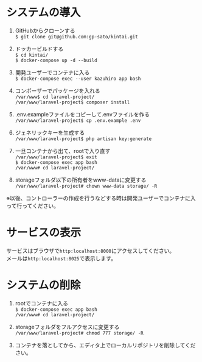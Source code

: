 # システムの導入

1. GitHubからクローンする<br>
`$ git clone git@github.com:gp-sato/kintai.git`

1. ドッカービルドする<br>
`$ cd kintai/`<br>
`$ docker-compose up -d --build`

1. 開発ユーザーでコンテナに入る<br>
`$ docker-compose exec --user kazuhiro app bash`

1. コンポーザーでパッケージを入れる<br>
`/var/www$ cd laravel-project/`<br>
`/var/www/laravel-project$ composer install`

1. .env.exampleファイルをコピーして.envファイルを作る<br>
`/var/www/laravel-project$ cp .env.example .env`

1. ジェネリックキーを生成する<br>
`/var/www/laravel-project$ php artisan key:generate`

1. 一旦コンテナから出て、rootで入り直す<br>
`/var/www/laravel-project$ exit`<br>
`$ docker-compose exec app bash`<br>
`/var/www# cd laravel-project/`

1. storageフォルダ以下の所有者をwww-dataに変更する<br>
`/var/www/laravel-project# chown www-data storage/ -R`

※以後、コントローラーの作成を行うなどする時は開発ユーザーでコンテナに入って行ってください。

# サービスの表示

サービスはブラウザで`http:localhost:8000`にアクセスしてください。<br>
メールは`http:localhost:8025`で表示します。

# システムの削除

1. rootでコンテナに入る<br>
`$ docker-compose exec app bash`<br>
`/var/www# cd laravel-project/`

1. storageフォルダをフルアクセスに変更する<br>
`/var/www/laravel-project# chmod 777 storage/ -R`

1. コンテナを落としてから、エディタ上でローカルリポジトリを削除してください。
